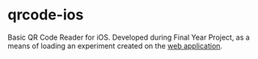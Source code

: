 # qrcode-ios
Basic QR Code Reader for iOS. Developed during Final Year Project, as a means of loading an experiment created on the [web application](https://github.com/mrhysjones/experiments-app). 
